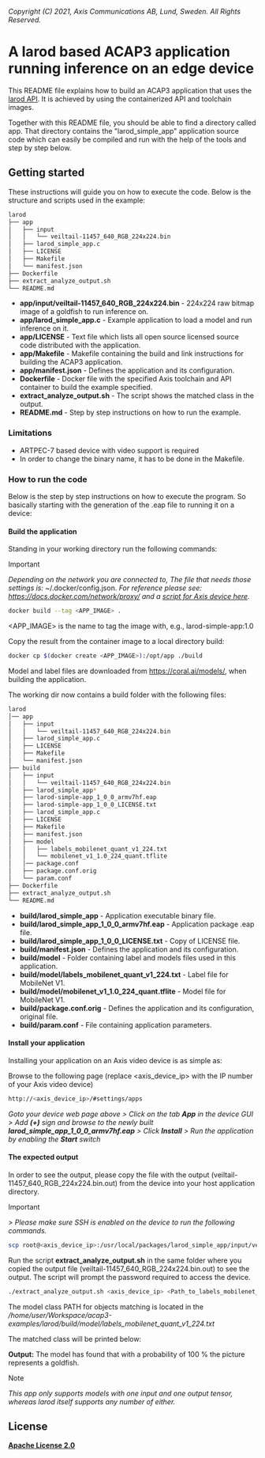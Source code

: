  *Copyright (C) 2021, Axis Communications AB, Lund, Sweden. All Rights Reserved.*

# A larod based ACAP3 application running inference on an edge device

This README file explains how to build an ACAP3 application that uses the [larod API](../FAQs.md#WhatisLarod?). It is achieved by using the containerized API and toolchain images.

Together with this README file, you should be able to find a directory called app. That directory contains the "larod_simple_app" application source code which can easily
be compiled and run with the help of the tools and step by step below.

## Getting started

These instructions will guide you on how to execute the code. Below is the structure and scripts used in the example:

```bash
larod
├── app
│   ├── input
│   │   └── veiltail-11457_640_RGB_224x224.bin
│   ├── larod_simple_app.c
│   ├── LICENSE
│   ├── Makefile
│   └── manifest.json
├── Dockerfile
├── extract_analyze_output.sh
└── README.md
```

* **app/input/veiltail-11457_640_RGB_224x224.bin** - 224x224 raw bitmap image of a goldfish to run inference on.
* **app/larod_simple_app.c** - Example application to load a model and run inference on it.
* **app/LICENSE** - Text file which lists all open source licensed source code distributed with the application.
* **app/Makefile** - Makefile containing the build and link instructions for building the ACAP3 application.
* **app/manifest.json** - Defines the application and its configuration.
* **Dockerfile** - Docker file with the specified Axis toolchain and API container to build the example specified.
* **extract_analyze_output.sh** - The script shows the matched class in the output.
* **README.md** - Step by step instructions on how to run the example.

### Limitations

* ARTPEC-7 based device with video support is required
* In order to change the binary name, it has to be done in the Makefile.

### How to run the code

Below is the step by step instructions on how to execute the program. So basically starting with the generation of the .eap file to running it on a device:

#### Build the application

Standing in your working directory run the following commands:

> [!IMPORTANT]
> *Depending on the network you are connected to,
The file that needs those settings is:* ~/.docker/config.json. *For
reference please see: <https://docs.docker.com/network/proxy/> and a
[script for Axis device here](../FAQs.md#HowcanIset-upnetworkproxysettingsontheAxisdevice?).*

```bash
docker build --tag <APP_IMAGE> .
```

<APP_IMAGE> is the name to tag the image with, e.g., larod-simple-app:1.0

Copy the result from the container image to a local directory build:

```bash
docker cp $(docker create <APP_IMAGE>):/opt/app ./build
```

Model and label files are downloaded from <https://coral.ai/models/>, when building the application.

The working dir now contains a build folder with the following files:

```bash
larod
│── app
│   ├── input
│   │   └── veiltail-11457_640_RGB_224x224.bin
│   ├── larod_simple_app.c
│   ├── LICENSE
│   ├── Makefile
│   └── manifest.json
├── build
│   ├── input
│   │   └── veiltail-11457_640_RGB_224x224.bin
│   ├── larod_simple_app*
│   ├── larod-simple-app_1_0_0_armv7hf.eap
│   ├── larod-simple-app_1_0_0_LICENSE.txt
│   ├── larod_simple_app.c
│   ├── LICENSE
│   ├── Makefile
│   ├── manifest.json
│   ├── model
│   │   ├── labels_mobilenet_quant_v1_224.txt
│   │   └── mobilenet_v1_1.0_224_quant.tflite
│   │── package.conf
│   ├── package.conf.orig
│   └── param.conf
├── Dockerfile
├── extract_analyze_output.sh
└── README.md
```

* **build/larod_simple_app** - Application executable binary file.
* **build/larod_simple_app_1_0_0_armv7hf.eap** - Application package .eap file.
* **build/larod_simple_app_1_0_0_LICENSE.txt** - Copy of LICENSE file.
* **build/manifest.json** - Defines the application and its configuration.
* **build/model** - Folder containing label and models files used in this application.
* **build/model/labels_mobilenet_quant_v1_224.txt** - Label file for MobileNet V1.
* **build/model/mobilenet_v1_1.0_224_quant.tflite** - Model file for MobileNet V1.
* **build/package.conf.orig** - Defines the application and its configuration, original file.
* **build/param.conf** - File containing application parameters.

#### Install your application

Installing your application on an Axis video device is as simple as:

Browse to the following page (replace <axis_device_ip> with the IP number of your Axis video device)

```bash
http://<axis_device_ip>/#settings/apps
```

*Goto your device web page above > Click on the tab **App** in the device GUI > Add **(+)** sign and browse to
the newly built **larod_simple_app_1_0_0_armv7hf.eap** > Click **Install** > Run the application by enabling the **Start** switch*

#### The expected output

In order to see the output, please copy the file with the output (veiltail-11457_640_RGB_224x224.bin.out) from the device into your host
application directory.
> [!IMPORTANT]
*> Please make sure SSH is enabled on the device to run the
following commands.*

```bash
scp root@<axis_device_ip>:/usr/local/packages/larod_simple_app/input/veiltail-11457_640_RGB_224x224.bin.out .
```

Run the script **extract_analyze_output.sh** in the same folder where you copied the output file (veiltail-11457_640_RGB_224x224.bin.out) to see the output.
The script will prompt the password required to access the device.

```bash
./extract_analyze_output.sh <axis_device_ip> <Path_to_labels_mobilenet_quant_v1_224.txt>
```

The model class PATH for objects matching is located in the
*/home/user/Workspace/acap3-examples/larod/build/model/labels_mobilenet_quant_v1_224.txt*

The matched class will be printed below:

**Output:** The model has found that with a probability of 100 % the picture represents a goldfish.

> [!NOTE]
> *This app only supports models with one input and one output
tensor, whereas larod itself supports any number of either.*

## License

**[Apache License 2.0](../LICENSE)**
